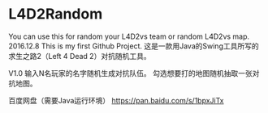 # L4D2Random
You can use this for random your L4D2vs team or random L4D2vs map.
2016.12.8 This is my first Github Project.
这是一款用Java的Swing工具所写的求生之路2（Left 4 Dead 2）对抗随机工具。

V1.0
输入N名玩家的名字随机生成对抗队伍。
勾选想要打的地图随机抽取一张对抗地图。

百度网盘（需要Java运行环境）
https://pan.baidu.com/s/1bpxJiTx
